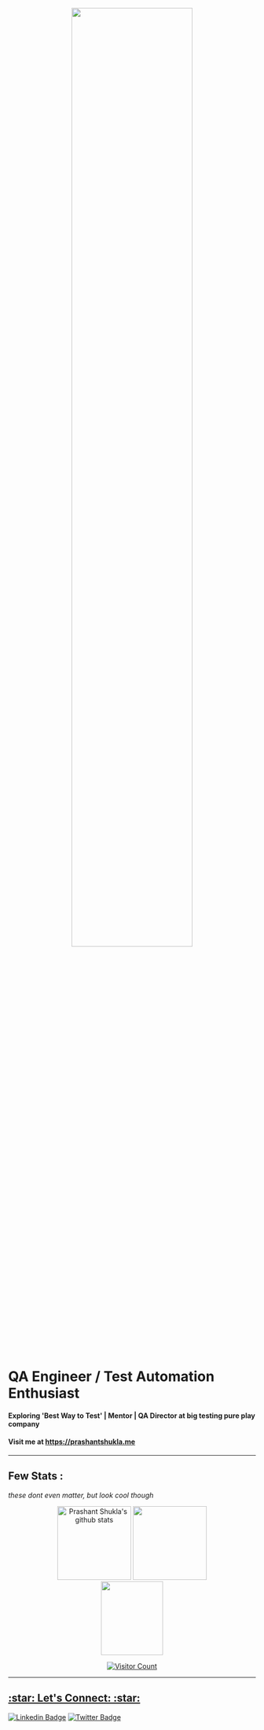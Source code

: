   <p align="center">
    <a href="https://prashantshukla.me">
      <img src="assets/MyWebsiteheader.gif" height="70%">
    </a>
  </p>
  
  
  # QA Engineer / Test Automation Enthusiast
  
  #### Exploring 'Best Way to Test' | Mentor | QA Director at big testing pure play company
  #### Visit me at https://prashantshukla.me
  
  ----
  
  ## Few Stats : 
  _these dont even matter, but look cool though_
    
<p align="center"> 
  <img src="https://github-readme-stats.vercel.app/api?username=prashantshukla-qa&amp;show_icons=true&amp;theme=radical" alt="Prashant Shukla's github stats" height="150"/> 
  <img src="https://github-readme-stats.vercel.app/api/top-langs/?username=prashantshukla-qa&layout=compact&hide_title=1&card_width=300&theme=radical" height="150">
  <a href="https://stackoverflow.com/users/1517162/prashant-shukla">
    <img src="https://stackoverflow.com/users/flair/1517162.png" height="150" width="50%"
  </a>
  <p align="center"> 
    <img src="https://profile-counter.glitch.me/prashantshukla-qa/count.svg" alt="Visitor Count" align="center" />
  </p>
</p>
  
 ----
    
<h2 align="left">:star: Let's Connect: :star:</h2>

[![Linkedin Badge](https://img.shields.io/badge/-Prashant%20Shukla-blue?style=flat-square&logo=Linkedin&logoColor=white&link=https://www.linkedin.com/in/shuklaprashantqa/)](https://www.linkedin.com/in/shuklaprashantqa/) [![Twitter Badge](https://img.shields.io/badge/-Prashant%20Shukla-blue?style=flat-square&logo=Twitter&logoColor=white&link=https://twitter.com/shuklprashant)](https://twitter.com/shuklprashant)

